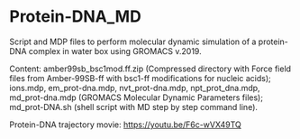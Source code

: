 # Protein-DNA_MD
Script and MDP files to perform molecular dynamic simulation of a protein-DNA complex in water box using GROMACS v.2019.

Content:
amber99sb_bsc1mod.ff.zip (Compressed directory with Force field files from Amber-99SB-ff with bsc1-ff modifications for nucleic acids); 
ions.mdp, em_prot-dna.mdp, nvt_prot-dna.mdp, npt_prot_dna.mdp, md_prot-dna.mdp (GROMACS Molecular Dynamic Parameters files);
md_prot-DNA.sh (shell script with MD step by step command line).

Protein-DNA trajectory movie:
https://youtu.be/F6c-wVX49TQ
